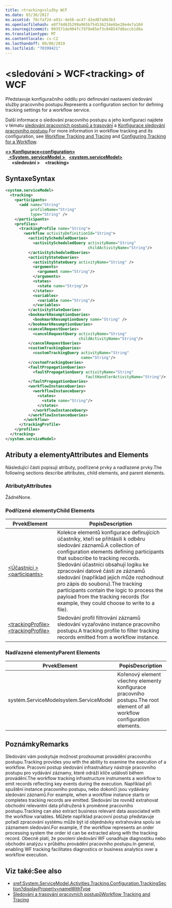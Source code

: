```yaml
---
title: <tracking>služby WCF
ms.date: 03/30/2017
ms.assetid: 70cfaf24-a91c-4e56-ac47-d2ed87a963b3
ms.openlocfilehash: e8f74d635299a965b754536234e6be28e4e7a104
ms.sourcegitcommit: 093571de904fc7979e85ef3c048547d0accb1d8a
ms.translationtype: MT
ms.contentlocale: cs-CZ
ms.lasthandoff: 09/06/2019
ms.locfileid: "70399421"
---
```

# <a name="tracking-of-wcf"></a><span data-ttu-id="13ab9-102">\<sledování > WCF</span><span class="sxs-lookup"><span data-stu-id="13ab9-102">\<tracking> of WCF</span></span>
<span data-ttu-id="13ab9-103">Představuje konfiguračního oddílu pro definování nastavení sledování služby pracovního postupu.</span><span class="sxs-lookup"><span data-stu-id="13ab9-103">Represents a configuration section for defining tracking settings for a workflow service.</span></span>  
  
 <span data-ttu-id="13ab9-104">Další informace o sledování pracovního postupu a jeho konfiguraci najdete v tématu [sledování pracovních postupů a trasování](../../../windows-workflow-foundation/workflow-tracking-and-tracing.md) a [Konfigurace sledování pracovního postupu](../../../windows-workflow-foundation/configuring-tracking-for-a-workflow.md).</span><span class="sxs-lookup"><span data-stu-id="13ab9-104">For more information in workflow tracking and its configuration, see [Workflow Tracking and Tracing](../../../windows-workflow-foundation/workflow-tracking-and-tracing.md) and [Configuring Tracking for a Workflow](../../../windows-workflow-foundation/configuring-tracking-for-a-workflow.md).</span></span>  
  
<span data-ttu-id="13ab9-105">[ **\<> Konfigurace**](../configuration-element.md)</span><span class="sxs-lookup"><span data-stu-id="13ab9-105">[**\<configuration>**](../configuration-element.md)</span></span>\
<span data-ttu-id="13ab9-106">&nbsp;&nbsp;[ **\<System. serviceModel >** ](system-servicemodel.md)</span><span class="sxs-lookup"><span data-stu-id="13ab9-106">&nbsp;&nbsp;[**\<system.serviceModel>**](system-servicemodel.md)</span></span>\
<span data-ttu-id="13ab9-107">&nbsp;&nbsp;&nbsp;&nbsp; **\<sledování >**</span><span class="sxs-lookup"><span data-stu-id="13ab9-107">&nbsp;&nbsp;&nbsp;&nbsp;**\<tracking>**</span></span>  
  
## <a name="syntax"></a><span data-ttu-id="13ab9-108">Syntaxe</span><span class="sxs-lookup"><span data-stu-id="13ab9-108">Syntax</span></span>  
  
```xml  
<system.serviceModel>
  <tracking>
    <participants>
      <add name="String"
           profileName="String"
           type="String" />
    </participants>
    <profiles>
      <trackingProfile name="String">
        <workflow activityDefinitionId="String">
          <activityScheduledQueries>
            <activityScheduledQuery activityName="String"
                                    childActivityName="String"/>
          </activityScheduledQueries>
          <activityStateQueries>
            <activityStateQuery activityName="String" />
            <arguments>
              <argument name="String"/>
            </arguments>
            <states>
              <state name="String"/>
            </states>
            <variables>
              <variable name="String"/>
            </variables>
          </activityStateQueries>
          <bookmarkResumptionQueries>
            <bookmarkResumptionQuery name="String" />
          </bookmarkResumptionQueries>
          <cancelRequestQueries>
            <cancelRequestQuery activityName="String"
                                childActivityName="String"/>
          </cancelRequestQueries>
          <customTrackingQueries>
            <customTrackingQuery activityName="String"
                                 name="String"/>
          </customTrackingQueries>
          <faultPropagationQueries>
            <faultPropagationQuery activityName="String"
                                   faultHandlerActivityName="String"/>
          </faultPropagationQueries>
          <workflowInstanceQueries>
            <workflowInstanceQuery>
              <states>
                <state name="String"/>
              </states>
            </workflowInstanceQuery>
          </workflowInstanceQueries>
        </workflow>
      </trackingProfile>
    </profiles>
  </tracking>
</system.serviceModel>
```  
  
## <a name="attributes-and-elements"></a><span data-ttu-id="13ab9-109">Atributy a elementy</span><span class="sxs-lookup"><span data-stu-id="13ab9-109">Attributes and Elements</span></span>  
 <span data-ttu-id="13ab9-110">Následující části popisují atributy, podřízené prvky a nadřazené prvky.</span><span class="sxs-lookup"><span data-stu-id="13ab9-110">The following sections describe attributes, child elements, and parent elements.</span></span>  
  
### <a name="attributes"></a><span data-ttu-id="13ab9-111">Atributy</span><span class="sxs-lookup"><span data-stu-id="13ab9-111">Attributes</span></span>  
 <span data-ttu-id="13ab9-112">Žádné</span><span class="sxs-lookup"><span data-stu-id="13ab9-112">None.</span></span>  
  
### <a name="child-elements"></a><span data-ttu-id="13ab9-113">Podřízené elementy</span><span class="sxs-lookup"><span data-stu-id="13ab9-113">Child Elements</span></span>  
  
|<span data-ttu-id="13ab9-114">Prvek</span><span class="sxs-lookup"><span data-stu-id="13ab9-114">Element</span></span>|<span data-ttu-id="13ab9-115">Popis</span><span class="sxs-lookup"><span data-stu-id="13ab9-115">Description</span></span>|  
|-------------|-----------------|  
|[<span data-ttu-id="13ab9-116">\<Účastníci ></span><span class="sxs-lookup"><span data-stu-id="13ab9-116">\<participants></span></span>](../windows-workflow-foundation/participants.md)|<span data-ttu-id="13ab9-117">Kolekce elementů konfigurace definujících účastníky, kteří se přihlásili k odběru sledování záznamů.</span><span class="sxs-lookup"><span data-stu-id="13ab9-117">A collection of configuration elements defining participants that subscribe to tracking records.</span></span> <span data-ttu-id="13ab9-118">Sledování účastníci obsahují logiku ke zpracování datové části ze záznamů sledování (například jejich může rozhodnout pro zápis do souboru).</span><span class="sxs-lookup"><span data-stu-id="13ab9-118">The tracking participants contain the logic to process the payload from the tracking records (for example, they could choose to write to a file).</span></span>|  
|[<span data-ttu-id="13ab9-119">\<trackingProfile></span><span class="sxs-lookup"><span data-stu-id="13ab9-119">\<trackingProfile></span></span>](../windows-workflow-foundation/trackingprofile.md)|<span data-ttu-id="13ab9-120">Sledování profil filtrování záznamů sledování vyzařováno instance pracovního postupu.</span><span class="sxs-lookup"><span data-stu-id="13ab9-120">A tracking profile to filter tracking records emitted from a workflow instance.</span></span>|  
  
### <a name="parent-elements"></a><span data-ttu-id="13ab9-121">Nadřazené elementy</span><span class="sxs-lookup"><span data-stu-id="13ab9-121">Parent Elements</span></span>  
  
|<span data-ttu-id="13ab9-122">Prvek</span><span class="sxs-lookup"><span data-stu-id="13ab9-122">Element</span></span>|<span data-ttu-id="13ab9-123">Popis</span><span class="sxs-lookup"><span data-stu-id="13ab9-123">Description</span></span>|  
|-------------|-----------------|  
|<span data-ttu-id="13ab9-124">systém.ServiceModel</span><span class="sxs-lookup"><span data-stu-id="13ab9-124">system.ServiceModel</span></span>|<span data-ttu-id="13ab9-125">Kořenový element všechny elementy konfigurace pracovního postupu.</span><span class="sxs-lookup"><span data-stu-id="13ab9-125">The root element of all workflow configuration elements.</span></span>|  
  
## <a name="remarks"></a><span data-ttu-id="13ab9-126">Poznámky</span><span class="sxs-lookup"><span data-stu-id="13ab9-126">Remarks</span></span>  
 <span data-ttu-id="13ab9-127">Sledování vám poskytuje možnost prozkoumat provádění pracovního postupu.</span><span class="sxs-lookup"><span data-stu-id="13ab9-127">Tracking provides you with the ability to examine the execution of a workflow.</span></span> <span data-ttu-id="13ab9-128">Pracovní postup sledování infrastruktury nástroje pracovního postupu pro vydávání záznamy, které odráží klíče události během provádění.</span><span class="sxs-lookup"><span data-stu-id="13ab9-128">The workflow tracking infrastructure instruments a workflow to emit records reflecting key events during the execution.</span></span> <span data-ttu-id="13ab9-129">Například při spuštění instance pracovního postupu, nebo dokončí jsou vydávány sledování záznamů.</span><span class="sxs-lookup"><span data-stu-id="13ab9-129">For example, when a workflow instance starts or completes tracking records are emitted.</span></span> <span data-ttu-id="13ab9-130">Sledování lze rovněž extrahovat obchodní relevantní data přidružená k proměnné pracovního postupu.</span><span class="sxs-lookup"><span data-stu-id="13ab9-130">Tracking can also extract business relevant data associated with the workflow variables.</span></span> <span data-ttu-id="13ab9-131">Můžete například pracovní postup představuje pořadí zpracování systému může být id objednávky extrahována spolu se záznamem sledování.</span><span class="sxs-lookup"><span data-stu-id="13ab9-131">For example, if the workflow represents an order processing system the order id can be extracted along with the tracking record.</span></span> <span data-ttu-id="13ab9-132">Obecně platí, že povolení sledování WF usnadňuje diagnostiku nebo obchodní analýzu v průběhu provádění pracovního postupu.</span><span class="sxs-lookup"><span data-stu-id="13ab9-132">In general, enabling WF tracking facilitates diagnostics or business analytics over a workflow execution.</span></span>  
  
## <a name="see-also"></a><span data-ttu-id="13ab9-133">Viz také:</span><span class="sxs-lookup"><span data-stu-id="13ab9-133">See also</span></span>

- <xref:System.ServiceModel.Activities.Tracking.Configuration.TrackingSection?displayProperty=nameWithType>
- [<span data-ttu-id="13ab9-134">Sledování a trasování pracovních postupů</span><span class="sxs-lookup"><span data-stu-id="13ab9-134">Workflow Tracking and Tracing</span></span>](../../../windows-workflow-foundation/workflow-tracking-and-tracing.md)
